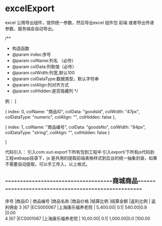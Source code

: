# excelExport
excel 公用导出组件，提供统一参数，然后导出excel 组件包
前端 或者导出传递参数，服务端会自动导出。

/**
   * 构造函数
   * @param index:序号
   * @param colName:列名 （必传）
   * @param colData:列取值（必传）
   * @param colWidth:列宽,默认100
   * @param colDataType:数据类型，默认字符串
   * @param colAlign:列对齐方式
   * @param colHidden:是否隐藏列
*/


例：
[

{
   index: 0, 
   colName: "商品ID", 
   colData: "goodsId", 
   colWidth: "47px", 
   colDataType: "numeric", 
   colAlign: "", 
   colHidden: false
 }, 

 {
   index: 1, 
   colName: "商品编号", 
   colData: "goodsNo", 
   colWidth: "84px", 
   colDataType: "string", 
   colAlign: "", 
   colHidden: false
 }
 
]
 
代码引入：
引入com.xuri.export下所有包到工程中
引入export/下所有js代码到工程webapp目录下，js 是共用的提取前端表格样式到后台的统一抽象封装，如果不需要自动提取，可以手工传入，以上格式。

------------------------------------商城商品----------------------------------------------------
------------------------------------------------------------------------------------------------
序号 |商品ID | 商品编号 |商品名称          |商品价格  |结算比例 |结算金额 |返利比例 | 返利佣金 
3	   |67	   |ECS000067 |上海康乐福养老院  | 	5,400.00|      0.1|   540.00|0.8	    |0.00	
4	   |67	   |ECS001067 |上海康乐福养老院  | 	10,00.00|      0.1| 1,000.00|0.0	    |100.00	

